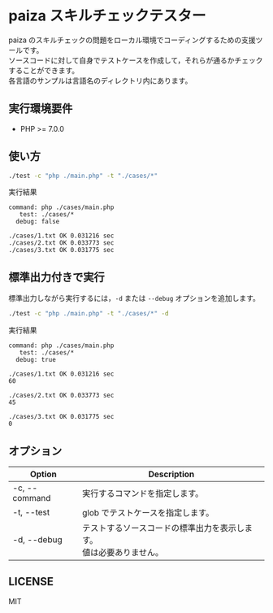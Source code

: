 # paiza スキルチェックテスター

paiza のスキルチェックの問題をローカル環境でコーディングするための支援ツールです。  
ソースコードに対して自身でテストケースを作成して，それらが通るかチェックすることができます。  
各言語のサンプルは言語名のディレクトリ内にあります。

## 実行環境要件

- PHP >= 7.0.0

## 使い方

```sh
./test -c "php ./main.php" -t "./cases/*"
```

実行結果

```
command: php ./cases/main.php
   test: ./cases/*
  debug: false

./cases/1.txt OK 0.031216 sec
./cases/2.txt OK 0.033773 sec
./cases/3.txt OK 0.031775 sec
```

## 標準出力付きで実行

標準出力しながら実行するには，`-d` または `--debug` オプションを追加します。

```sh
./test -c "php ./main.php" -t "./cases/*" -d
```

実行結果

```
command: php ./cases/main.php
   test: ./cases/*
  debug: true

./cases/1.txt OK 0.031216 sec
60

./cases/2.txt OK 0.033773 sec
45

./cases/3.txt OK 0.031775 sec
0
```

## オプション

| Option        | Description                                                            |
| ------------- | ---------------------------------------------------------------------- |
| -c, --command | 実行するコマンドを指定します。                                         |
| -t, --test    | glob でテストケースを指定します。                                      |
| -d, --debug   | テストするソースコードの標準出力を表示します。<br>値は必要ありません。 |

## LICENSE

MIT
